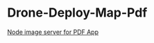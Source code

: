 # Drone-Deploy-Map-Pdf
[Node image server for PDF App](https://github.com/ffsommers/Drone-Deploy-Image-Server)
